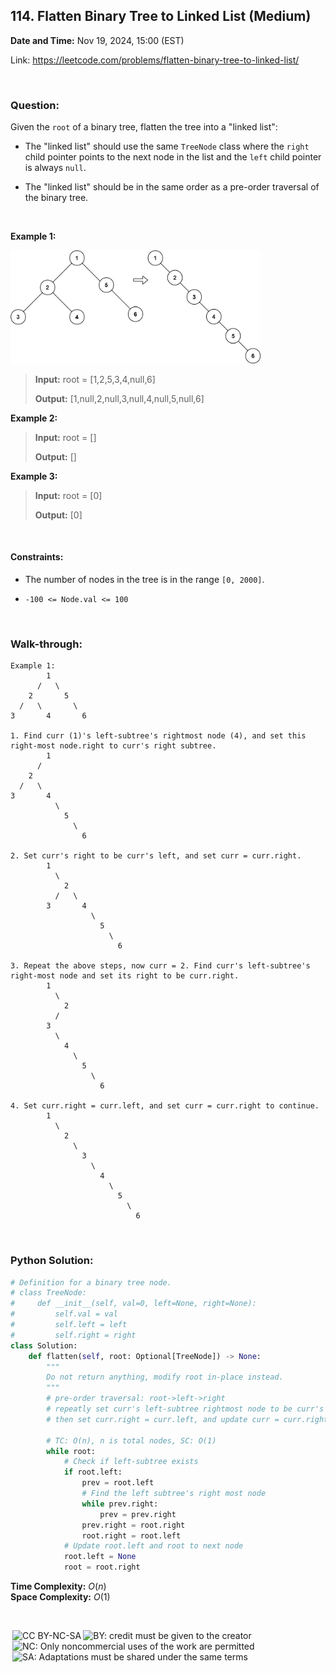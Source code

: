 ## 114. Flatten Binary Tree to Linked List (Medium)
**Date and Time:** Nov 19, 2024, 15:00 (EST)

Link: https://leetcode.com/problems/flatten-binary-tree-to-linked-list/

<br>

### Question:
Given the `root` of a binary tree, flatten the tree into a "linked list":

* The "linked list" should use the same `TreeNode` class where the `right` child pointer points to the next node in the list and the `left` child pointer is always `null`.

* The "linked list" should be in the same order as a pre-order traversal of the binary tree.

<br>

**Example 1:**

<img src="../images/114.jpg" width=400>

> **Input:** root = [1,2,5,3,4,null,6]
> 
> **Output:** [1,null,2,null,3,null,4,null,5,null,6]

**Example 2:**
> **Input:** root = []
> 
> **Output:** []

**Example 3:**
> **Input:** root = [0]
> 
> **Output:** [0]

<br>

#### Constraints:
* The number of nodes in the tree is in the range `[0, 2000]`.

* `-100 <= Node.val <= 100`

<br>

### Walk-through: 
```
Example 1:
        1
      /   \
    2       5
  /   \       \
3       4       6

1. Find curr (1)'s left-subtree's rightmost node (4), and set this right-most node.right to curr's right subtree.
        1
      /
    2 
  /   \
3       4 
          \
            5
              \
                6

2. Set curr's right to be curr's left, and set curr = curr.right.
        1
          \
            2 
          /   \
        3       4 
                  \
                    5
                      \
                        6

3. Repeat the above steps, now curr = 2. Find curr's left-subtree's right-most node and set its right to be curr.right.
        1
          \
            2 
          /
        3      
          \ 
            4 
              \
                5
                  \
                    6

4. Set curr.right = curr.left, and set curr = curr.right to continue.
        1
          \
            2
              \ 
                3
                  \       
                    4 
                      \
                        5
                          \
                            6
```

<br>

### Python Solution:
```python
# Definition for a binary tree node.
# class TreeNode:
#     def __init__(self, val=0, left=None, right=None):
#         self.val = val
#         self.left = left
#         self.right = right
class Solution:
    def flatten(self, root: Optional[TreeNode]) -> None:
        """
        Do not return anything, modify root in-place instead.
        """
        # pre-order traversal: root->left->right
        # repeatly set curr's left-subtree rightmost node to be curr's right-subtree
        # then set curr.right = curr.left, and update curr = curr.right

        # TC: O(n), n is total nodes, SC: O(1)
        while root:
            # Check if left-subtree exists
            if root.left:
                prev = root.left
                # Find the left subtree's right most node
                while prev.right:
                    prev = prev.right
                prev.right = root.right
                root.right = root.left
            # Update root.left and root to next node
            root.left = None
            root = root.right
```
**Time Complexity:** $O(n)$ <br>
**Space Complexity:** $O(1)$

<br>

<img style="height:22px!important;margin-left:3px;vertical-align:text-bottom;" src="https://mirrors.creativecommons.org/presskit/icons/cc.svg?ref=chooser-v1" alt="CC BY-NC-SA" title="CC BY-NC-SA"><img style="height:22px!important;margin-left:3px;vertical-align:text-bottom;" src="https://mirrors.creativecommons.org/presskit/icons/by.svg?ref=chooser-v1" alt="BY: credit must be given to the creator" title="BY: credit must be given to the creator"><img style="height:22px!important;margin-left:3px;vertical-align:text-bottom;" src="https://mirrors.creativecommons.org/presskit/icons/nc.svg?ref=chooser-v1" alt="NC: Only noncommercial uses of the work are permitted" title="NC: Only noncommercial uses of the work are permitted"><img style="height:22px!important;margin-left:3px;vertical-align:text-bottom;" src="https://mirrors.creativecommons.org/presskit/icons/sa.svg?ref=chooser-v1" alt="SA: Adaptations must be shared under the same terms" title="SA: Adaptations must be shared under the same terms">